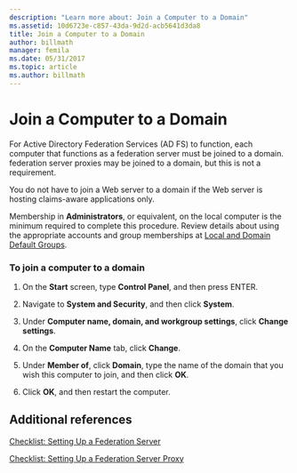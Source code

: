 ```yaml
---
description: "Learn more about: Join a Computer to a Domain"
ms.assetid: 10d6723e-c857-43da-9d2d-acb5641d3da8
title: Join a Computer to a Domain
author: billmath
manager: femila
ms.date: 05/31/2017
ms.topic: article
ms.author: billmath
---
```


# Join a Computer to a Domain

For Active Directory Federation Services \(AD FS\) to function, each computer that functions as a federation server must be joined to a domain. federation server proxies may be joined to a domain, but this is not a requirement.

You do not have to join a Web server to a domain if the Web server is hosting claims\-aware applications only.

Membership in **Administrators**, or equivalent, on the local computer is the minimum required to complete this procedure.  Review details about using the appropriate accounts and group memberships at [Local and Domain Default Groups](https://go.microsoft.com/fwlink/?LinkId=83477).

### To join a computer to a domain

1.  On the **Start** screen, type **Control Panel**, and then press ENTER.

2.  Navigate to **System and Security**, and then click **System**.

3.  Under **Computer name, domain, and workgroup settings**, click **Change settings**.

4.  On the **Computer Name** tab, click **Change**.

5.  Under **Member of**, click **Domain**, type the name of the domain that you wish this computer to join, and then click **OK**.

6.  Click **OK**, and then restart the computer.

## Additional references
[Checklist: Setting Up a Federation Server](Checklist--Setting-Up-a-Federation-Server.md)

[Checklist: Setting Up a Federation Server Proxy](Checklist--Setting-Up-a-Federation-Server-Proxy.md)



